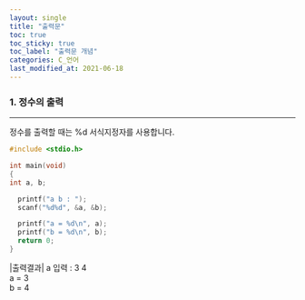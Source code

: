 ```yaml
---
layout: single
title: "출력문"
toc: true
toc_sticky: true
toc_label: "출력문 개념"
categories: C_언어
last_modified_at: 2021-06-18
---
```


### 1. 정수의 출력
---
정수를 출력할 때는 %d 서식지정자를 사용합니다.
~~~C
#include <stdio.h>

int main(void) 
{
int a, b; 

  printf("a b : "); 
  scanf("%d%d", &a, &b);

  printf("a = %d\n", a); 
  printf("b = %d\n", b); 
  return 0;
}
~~~

|출력결과|
a 입력 : 3 4  
a = 3  
b = 4
